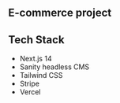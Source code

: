 ## E-commerce project

## Tech Stack

- Next.js 14
- Sanity headless CMS
- Tailwind CSS
- Stripe
- Vercel
